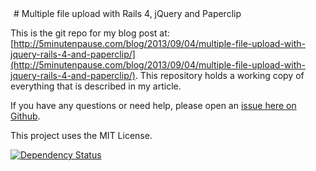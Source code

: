 <!-- Piwik Image Tracker -->
<img src="https://gumpy.crux.uberspace.de/piwik/piwik.php?idsite=3&amp;rec=1" style="width:1px;height:1px;border:0" alt="piwik tracking image" />
<!-- End Piwik -->
# Multiple file upload with Rails 4, jQuery and Paperclip

This is the git repo for my blog post at:
[http://5minutenpause.com/blog/2013/09/04/multiple-file-upload-with-jquery-rails-4-and-paperclip/](http://5minutenpause.com/blog/2013/09/04/multiple-file-upload-with-jquery-rails-4-and-paperclip/).
This repository holds a working copy of everything that is described in my article.  

If you have any questions or need help, please open an [issue here on
Github](https://github.com/5minpause/multiple-file-upload/issues).


This project uses the MIT License.

[![Dependency Status](https://gemnasium.com/5minpause/multiple-file-upload.svg)](https://gemnasium.com/5minpause/multiple-file-upload)

